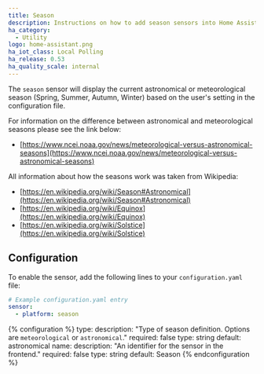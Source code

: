 ```yaml
---
title: Season
description: Instructions on how to add season sensors into Home Assistant.
ha_category:
  - Utility
logo: home-assistant.png
ha_iot_class: Local Polling
ha_release: 0.53
ha_quality_scale: internal
---
```


The `season` sensor will display the current astronomical or meteorological season (Spring, Summer, Autumn, Winter) based on the user's setting in the configuration file.

For information on the difference between astronomical and meteorological seasons please see the link below:

- [https://www.ncei.noaa.gov/news/meteorological-versus-astronomical-seasons](https://www.ncei.noaa.gov/news/meteorological-versus-astronomical-seasons)

All information about how the seasons work was taken from Wikipedia:

- [https://en.wikipedia.org/wiki/Season#Astronomical](https://en.wikipedia.org/wiki/Season#Astronomical)
- [https://en.wikipedia.org/wiki/Equinox](https://en.wikipedia.org/wiki/Equinox)
- [https://en.wikipedia.org/wiki/Solstice](https://en.wikipedia.org/wiki/Solstice)

## Configuration

To enable the sensor, add the following lines to your `configuration.yaml` file:

```yaml
# Example configuration.yaml entry
sensor:
  - platform: season
```

{% configuration %}
type:
  description: "Type of season definition. Options are `meteorological` or `astronomical`."
  required: false
  type: string
  default: astronomical
name:
  description: "An identifier for the sensor in the frontend."
  required: false
  type: string
  default: Season
{% endconfiguration %}
